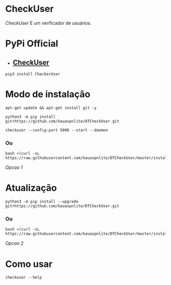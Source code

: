 # CheckUser

*CheckUser* E um verificador de usuários.

# PyPi Official
- ## [CheckUser](https://pypi.org/project/CheckerUser/)

```
pip3 install CheckerUser
```

# Modo de instalação
```
apt-get update && apt-get install git -y
```
```
python3 -m pip install git+https://github.com/kauavpnlite/DTCheckUser.git
```
```
checkuser --config-port 5000 --start --daemon
```

### Ou
```
bash <(curl -sL https://raw.githubusercontent.com/kauavpnlite/DTCheckUser/master/install.sh)
```
 *Opcao 1*

# Atualização
```
python3 -m pip install --upgrade git+https://github.com/kauavpnlite/DTCheckUser.git
```

### Ou
```
bash <(curl -sL https://raw.githubusercontent.com/kauavpnlite/DTCheckUser/master/install.sh)
```
 *Opcao 2*

# Como usar
```
checkuser --help
```
